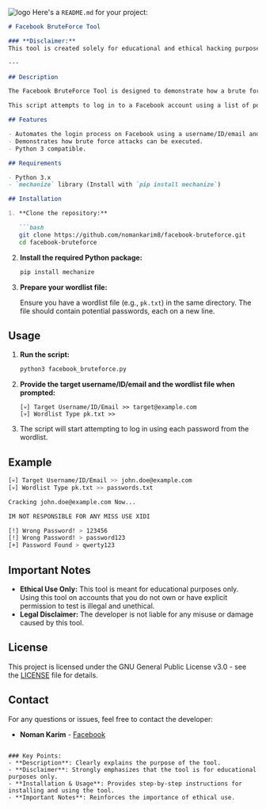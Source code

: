 ![logo](https://nomankarim8.github.io/Facebook-Pin-Cracker/)
Here's a `README.md` for your project:

```markdown
# Facebook BruteForce Tool

### **Disclaimer:** 
This tool is created solely for educational and ethical hacking purposes. The developer is not responsible for any illegal or unauthorized use of this tool. Please use responsibly.

---

## Description

The Facebook BruteForce Tool is designed to demonstrate how a brute force attack can be attempted on Facebook login credentials. **Note**: Unauthorized access to someone's Facebook account is illegal and against Facebook's terms of service. Always ensure you have explicit permission from the account owner before attempting any penetration testing.

This script attempts to log in to a Facebook account using a list of potential passwords provided in a wordlist file. It uses the `mechanize` library to automate the login process.

## Features

- Automates the login process on Facebook using a username/ID/email and a list of passwords.
- Demonstrates how brute force attacks can be executed.
- Python 3 compatible.

## Requirements

- Python 3.x
- `mechanize` library (Install with `pip install mechanize`)

## Installation

1. **Clone the repository:**

   ```bash
   git clone https://github.com/nomankarim8/facebook-bruteforce.git
   cd facebook-bruteforce
   ```

2. **Install the required Python package:**

   ```bash
   pip install mechanize
   ```

3. **Prepare your wordlist file:**

   Ensure you have a wordlist file (e.g., `pk.txt`) in the same directory. The file should contain potential passwords, each on a new line.

## Usage

1. **Run the script:**

   ```bash
   python3 facebook_bruteforce.py
   ```

2. **Provide the target username/ID/email and the wordlist file when prompted:**

   ```
   [💀] Target Username/ID/Email >> target@example.com
   [💀] Wordlist Type pk.txt >>
   ```

3. The script will start attempting to log in using each password from the wordlist.

## Example

```bash
[💀] Target Username/ID/Email >> john.doe@example.com
[💀] Wordlist Type pk.txt >> passwords.txt

Cracking john.doe@example.com Now...

IM NOT RESPONSIBLE FOR ANY MISS USE XIDI

[!] Wrong Password! > 123456
[!] Wrong Password! > password123
[+] Password Found > qwerty123
```

## Important Notes

- **Ethical Use Only:** This tool is meant for educational purposes only. Using this tool on accounts that you do not own or have explicit permission to test is illegal and unethical.
- **Legal Disclaimer:** The developer is not liable for any misuse or damage caused by this tool.

## License

This project is licensed under the GNU General Public License v3.0 - see the [LICENSE](LICENSE) file for details.

## Contact

For any questions or issues, feel free to contact the developer:
- **Noman Karim** - [Facebook](https://www.facebook.com/yourprofile)
```

### Key Points:
- **Description**: Clearly explains the purpose of the tool.
- **Disclaimer**: Strongly emphasizes that the tool is for educational purposes only.
- **Installation & Usage**: Provides step-by-step instructions for installing and using the tool.
- **Important Notes**: Reinforces the importance of ethical use.
